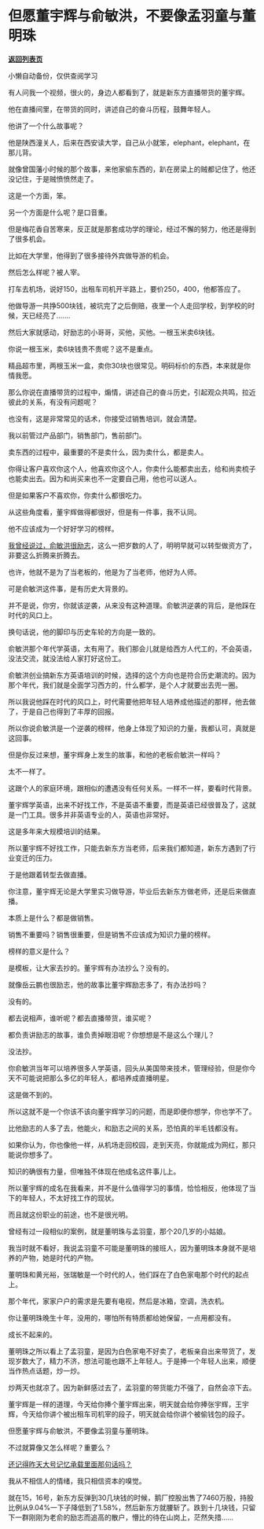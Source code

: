 # 但愿董宇辉与俞敏洪，不要像孟羽童与董明珠

[**返回列表页**](/gzh/记忆承载3)

小懒自动备份，仅供查阅学习

有人问我一个视频，很火的，身边人都看到了，就是新东方直播带货的董宇辉。

  

他在直播间里，在带货的同时，讲述自己的奋斗历程，鼓舞年轻人。

  

他讲了一个什么故事呢？  

  

他是陕西潼关人，后来在西安读大学，自己从小就笨，elephant，elephant，在那儿背。

  

就像曾国藩小时候的那个故事，来他家偷东西的，趴在房梁上的贼都记住了，他还没记住，于是贼愤愤然走了。

  

这是一个方面，笨。  

  

另一个方面是什么呢？是口音重。

  

但是梅花香自苦寒来，反正就是那套成功学的理论，经过不懈的努力，他还是得到了很多机会。

  

比如在大学里，他得到了很多接待外宾做导游的机会。

  

然后怎么样呢？被人宰。

  

打车去机场，说好150，出租车司机开半路上，要价250，400，他都答应了。  

  

他做导游一共挣500块钱，被坑完了之后倒赔，夜里一个人走回学校，到学校的时候，天已经亮了.......

  

然后大家就感动，好励志的小哥哥，买他，买他。一根玉米卖6块钱。  

  

你说一根玉米，卖6块钱贵不贵呢？这不是重点。  

  

精品超市里，两根玉米一盒，卖你30块也很常见。明码标价的东西，本来就是你情我愿。

  

那么你说在直播带货的过程中，煽情，讲述自己的奋斗历史，引起观众共鸣，拉近彼此的关系，有没有问题呢？  

  

也没有，这是非常常见的话术，你接受过销售培训，就会清楚。

  

我以前管过产品部门，销售部门，售前部门。  

  

卖东西的过程中，最重要的不是卖什么，因为卖什么，都是卖人。  

  

你得让客户喜欢你这个人，他喜欢你这个人，你卖什么能都卖出去，给和尚卖梳子也能卖出去。因为和尚买来也不一定要自己用，他也可以送人。

  

但是如果客户不喜欢你，你卖什么都很吃力。  

  

从这些角度看，董宇辉做得都很好，但是有一件事，我不认同。

  

他不应该成为一个好好学习的榜样。

  

[我曾经说过，俞敏洪很励志](http://mp.weixin.qq.com/s?__biz=MzU0MjYwNDU2Mw==&mid=2247506258&idx=1&sn=bdf9bc43657c462228675b16562d6c74&chksm=fb1ab52ecc6d3c3853396a4caf3b0035dd86a3085a70a42f123e2f067208bb75307febf04b49&scene=21#wechat_redirect)，这么一把岁数的人了，明明早就可以转型做资方了，非要这么折腾来折腾去。

  

也许，他就不是为了当老板的，他是为了当老师，他好为人师。

  

可是俞敏洪这件事，是有历史大背景的。  

  

并不是说，你穷，你就该逆袭，从来没有这种道理。俞敏洪逆袭的背后，是他踩在时代的风口上。  

  

换句话说，他的脚印与历史车轮的方向是一致的。  

  

俞敏洪那个年代学英语，太有用了。我们那会儿就是给西方人代工的，不会英语，没法交流，就没法给人家打好这份工。

  

俞敏洪创业搞新东方英语培训的时候，选择的这个方向也是符合历史潮流的。因为那个年代，我们就是全面学习西方的，什么都学，是个人才就要出去兜一圈。  

  

所以我说他踩在时代的风口上，时代需要他把年轻人培养成他描述的那样，他去做了，于是自己也得到了丰厚的回报。  

  

所以你说俞敏洪是一个逆袭的榜样，他身上体现了知识的力量，我都认可，真就是这回事。  

  

但是你反过来想，董宇辉身上发生的故事，和他的老板俞敏洪一样吗？  

  

太不一样了。

  

这跟个人的家庭环境，跟相似的遭遇没有任何关系。一样不一样，要看时代背景。

  

董宇辉学英语，出来不好找工作，不是英语不重要，而是英语已经很普及了，这就是一门工具。很多并非英语专业的人，英语也非常好。

  

这是多年来大规模培训的结果。  

  

所以董宇辉不好找工作，只能去新东方当老师，后来我们都知道，新东方遇到了行业变迁的压力。

  

于是他跟着转型去做直播。  

  

你注意，董宇辉无论是大学里实习做导游，毕业后去新东方做老师，还是后来做直播。

  

本质上是什么？都是做销售。

  

销售不重要吗？销售很重要，但是销售不应该成为知识力量的榜样。  

  

榜样的意义是什么？  

  

是模板，让大家去抄的。董宇辉有办法抄么？没有的。

  

就像岳云鹏也很励志，他的故事比董宇辉励志多了，有办法抄吗？

  

没有的。

  

都去说相声，谁听呢？都去直播带货，谁买呢？  

  

都负责讲励志的故事，谁负责掉眼泪呢？你想想是不是这么个理儿？

  

没法抄。  

  

你俞敏洪当年可以培养很多人学英语，回头从美国带来技术，管理经验，但是你今天不可能说把那么多亿的年轻人，都培养成直播明星。

  

这是做不到的。

  

所以这就不是一个你该不该向董宇辉学习的问题，而是即便你想学，你也学不了。  

  

比他励志的人多了去，他能火，和励志之间的关系，恐怕真的半毛钱都没有。

  

如果你认为，你也像他一样，从机场走回校园，走到天亮，你就能成为网红，那只能说你想多了。  

  

知识的确很有力量，但唯独不体现在他成名这件事儿上。

  

所以董宇辉的成名在我看来，并不是什么值得学习的事情，恰恰相反，他体现了当下的年轻人，不太好找工作的现状。

  

而且就这份职业的前途，也不是很光明。  

  

曾经有过一段相似的案例，就是董明珠与孟羽童，那个20几岁的小姑娘。

  

我当时就不看好，我说孟羽童不可能是董明珠的接班人，因为董明珠本身就不是培养的产物，她是时代的产物。

  

董明珠和黄光裕，张瑞敏是一个时代的人，他们踩在了白色家电那个时代的起点上。

  

那个年代，家家户户的需求是先要有电视，然后是冰箱，空调，洗衣机。  

  

你让董明珠晚生十年，没用的，哪怕所有特质都给她保留，一点用都没有。  

  

成长不起来的。

  

董明珠之所以看上了孟羽童，是因为白色家电不好卖了，老板亲自出来带货了，发现岁数大了，精力不济，想法可能也跟不上年轻人。于是捧一个年轻人出来，顺便当作热点话题，炒一炒。

  

炒两天也就凉了。因为新鲜感过去了，孟羽童的带货能力不强了，自然会凉下去。

  

董宇辉是一样的道理，今天给你捧个董宇辉出来，明天就会给你捧张宇辉，王宇辉，今天给你讲个被出租车司机宰的段子，明天就会给你讲个被偷钱包的段子。

  

但愿董宇辉与俞敏洪，不要像孟羽童与董明珠。

  

不过就算像又怎么样呢？重要么？

  

[还记得昨天大号记忆承载里面那句话吗？](http://mp.weixin.qq.com/s?__biz=MzU0MjYwNDU2Mw==&mid=2247506608&idx=2&sn=5c3ff3be4026a89b4677d4a91ccd7268&chksm=fb1ab6cccc6d3fda2f001af8846eb17745c0ac0881b78bc8b95e34c5b9b9b2956ecdd088edff&scene=21#wechat_redirect)

  

我从不相信人的情绪，我只相信资本的嗅觉。

  

就在15，16号，新东方反弹到30几块钱的时候，鹅厂控股出售了7460万股，持股比例从9.04%一下子降低到了1.58%，然后新东方就腰斩了。跌到十几块钱，只留下一群刚刚为老俞的励志而追高的散户，懵比的待在山岗上，茫然失措......

